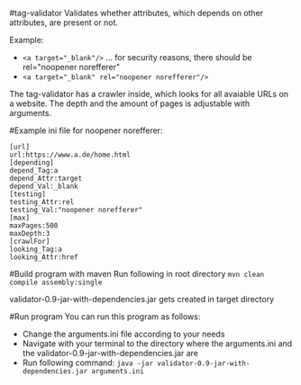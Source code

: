 #tag-validator
Validates whether attributes, which depends on other attributes, are present or not.

Example:
* `<a target="_blank"/>`  ... for security reasons, there should be rel="noopener norefferer"
* `<a target="_blank" rel="noopener norefferer"/>`

The tag-validator has a crawler inside, which looks for all avaiable URLs on a website.
The depth and the amount of pages is adjustable with arguments.

#Example ini file for noopener norefferer: 
```
[url]
url:https://www.a.de/home.html
[depending]
depend_Tag:a
depend_Attr:target
depend_Val:_blank
[testing]
testing_Attr:rel
testing_Val:"noopener norefferer"
[max]
maxPages:500
maxDepth:3
[crawlFor]
looking_Tag:a
looking_Attr:href
```

#Build program with maven
Run following in root directory
`mvn clean compile assembly:single`

validator-0.9-jar-with-dependencies.jar gets created in target directory

#Run program
You can run this program as follows:<br />
* Change the arguments.ini file according to your needs
* Navigate with your terminal to the directory where the arguments.ini and the validator-0.9-jar-with-dependencies.jar are
* Run following command:
`java -jar validator-0.9-jar-with-dependencies.jar arguments.ini`